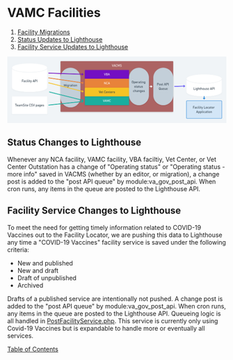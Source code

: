 # VAMC Facilities

1. [Facility Migrations](migrations-facilities.md#facility-migrations)
2. [Status Updates to Lighthouse](#status-changes-to-lighthouse)
3. [Facility Service Updates to Lighthouse](#facility-service-changes-to-lighthouse)

![Facilities updates and actions](images/VA-facilities.png)

## Status Changes to Lighthouse
Whenever any NCA facility, VAMC facility, VBA faciltiy, Vet Center, or Vet
Center Outstation has a change of "Operating status" or "Operating status -
more info" saved in VACMS (whether by an editor, or migration), a change post is
added to the "post API queue" by module:va_gov_post_api. When cron runs, any
items in the queue are posted to the Lighthouse API.

## Facility Service Changes to Lighthouse
To meet the need for getting timely information related to COVID-19 Vaccines out
to the Facility Locator, we are pushing this data to Lighthouse any time a
"COVID-19 Vaccines" facility service is saved under the following criteria:
 - New and published
 - New and draft
 - Draft of unpublished
 - Archived

 Drafts of a published service are intentionally not pushed.  A change post is
added to the "post API queue" by module:va_gov_post_api. When cron runs, any
items in the queue are posted to the Lighthouse API.  Queueing logic is all
handled in [PostFacilityService.php](../docroot/modules/custom/va_gov_post_api/src/Service/PostFacilityService.php).  This service is currently only using Covid-19
Vaccines but is expandable to handle more or eventually all services.


[Table of Contents](../README.md)
